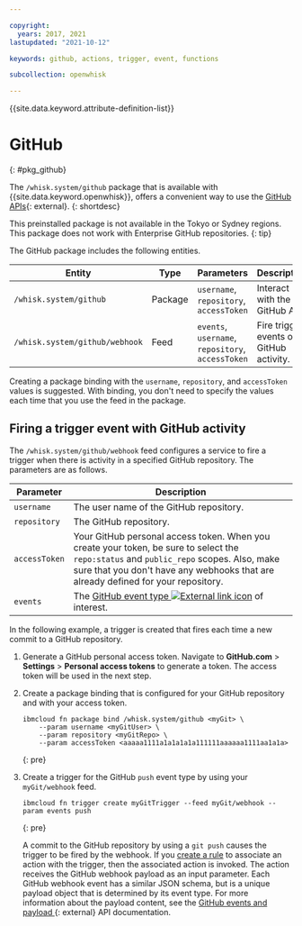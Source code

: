 ```yaml
---

copyright:
  years: 2017, 2021
lastupdated: "2021-10-12"

keywords: github, actions, trigger, event, functions

subcollection: openwhisk

---
```


{{site.data.keyword.attribute-definition-list}}

# GitHub
{: #pkg_github}

The `/whisk.system/github` package that is available with {{site.data.keyword.openwhisk}}, offers a convenient way to use the [GitHub APIs](https://docs.github.com/){: external}.
{: shortdesc}

This preinstalled package is not available in the Tokyo or Sydney regions.  This package does not work with Enterprise GitHub repositories.
{: tip}

The GitHub package includes the following entities.

| Entity | Type | Parameters | Description |
| --- | --- | --- | --- |
| `/whisk.system/github` | Package | `username`, `repository`, `accessToken` | Interact with the GitHub API. |
| `/whisk.system/github/webhook` | Feed | `events`, `username`, `repository`, `accessToken` | Fire trigger events on GitHub activity. |

Creating a package binding with the `username`, `repository`, and `accessToken` values is suggested.  With binding, you don't need to specify the values each time that you use the feed in the package.

## Firing a trigger event with GitHub activity

The `/whisk.system/github/webhook` feed configures a service to fire a trigger when there is activity in a specified GitHub repository. The parameters are as follows.

| Parameter | Description |
| --- | --- |
| `username` | The user name of the GitHub repository. |
| `repository` | The GitHub repository. |
| `accessToken` | Your GitHub personal access token. When you create your token, be sure to select the `repo:status` and `public_repo` scopes. Also, make sure that you don't have any webhooks that are already defined for your repository. |
| `events` | The [GitHub event type ![External link icon](../icons/launch-glyph.svg "External link icon")](https://docs.github.com/en/developers/webhooks-and-events/webhooks/webhook-events-and-payloads) of interest. |

In the following example, a trigger is created that fires each time a new commit to a GitHub repository.

1. Generate a GitHub personal access token. Navigate to **GitHub.com** > **Settings** > **Personal access tokens** to generate a token. The access token will be used in the next step.

2. Create a package binding that is configured for your GitHub repository and with your access token.

    ```
    ibmcloud fn package bind /whisk.system/github <myGit> \
        --param username <myGitUser> \
        --param repository <myGitRepo> \
        --param accessToken <aaaaa1111a1a1a1a1a111111aaaaaa1111aa1a1a>
    ```
    {: pre}

3. Create a trigger for the GitHub `push` event type by using your `myGit/webhook` feed.

    ```
    ibmcloud fn trigger create myGitTrigger --feed myGit/webhook --param events push
    ```
    {: pre}

    A commit to the GitHub repository by using a `git push` causes the trigger to be fired by the webhook. If you [create a rule](/docs/openwhisk?topic=openwhisk-rules) to associate an action with the trigger, then the associated action is invoked. The action receives the GitHub webhook payload as an input parameter. Each GitHub webhook event has a similar JSON schema, but is a unique payload object that is determined by its event type. For more information about the payload content, see the [GitHub events and payload ](https://docs.github.com/en/developers/webhooks-and-events/webhooks/webhook-events-and-payloads){: external} API documentation.


